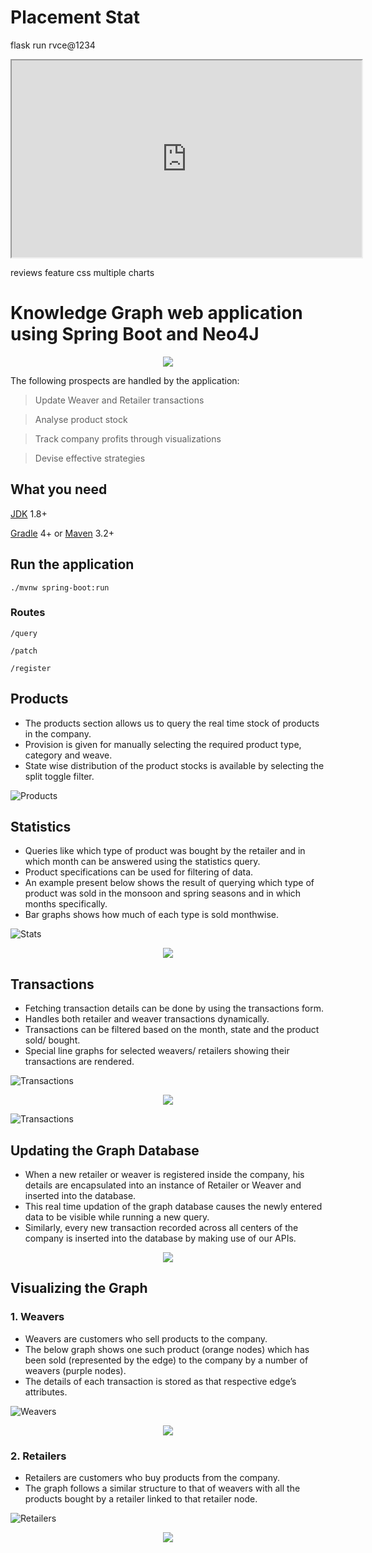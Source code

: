 # Placement Stat
flask run
rvce@1234

<iframe width="560" height="315" src="https://www.youtube.com/embed/wWDMmJrxVUk" > s</iframe>

reviews feature
css
multiple charts

# Knowledge Graph web application using Spring Boot and Neo4J

<p align="center"><img src="src/main/resources/static/landing.gif"/></p>

The following prospects are handled by the application:

 > Update Weaver and Retailer transactions

 > Analyse product stock

 > Track company profits through visualizations
 
 > Devise effective strategies

## What you need
 [JDK](https://www.oracle.com/in/java/technologies/javase/jdk11-archive-downloads.html) 1.8+ 

  [Gradle](https://gradle.org)  4+ or  [Maven](https://maven.apache.org)  3.2+

## Run the application
```./mvnw spring-boot:run```

### Routes
```/query```

```/patch```

```/register```

## Products

- The products section allows us to query the real time stock of products in the company.
- Provision is given for manually selecting the required product type, category and weave.
- State wise distribution of the product stocks is available by selecting the split toggle filter.

![Products](src/main/resources/static/2.png)

## Statistics

- Queries like which type of product was bought by the retailer and in which month can be answered using the statistics query.
- Product specifications can be used for filtering of data.
- An example present below shows the result of querying which type of product was sold in the monsoon and spring seasons and in which months specifically.
- Bar graphs shows how much of each type is sold monthwise.

 ![Stats](src/main/resources/static/3.png)

 <p align="center"><img src="src/main/resources/static/stat.gif"/></p>

## Transactions

- Fetching transaction details can be done by using the transactions form.
- Handles both retailer and weaver transactions dynamically.
- Transactions can be filtered based on the month, state and the product sold/ bought.
- Special line graphs for selected weavers/ retailers showing their transactions are rendered.

 ![Transactions](src/main/resources/static/4.png)

<p align="center"><img src="src/main/resources/static/trans.gif"/></p>

 ![Transactions](src/main/resources/static/5.png)

## Updating the Graph Database

 - When a new retailer or weaver is registered inside the company, his details are encapsulated into an instance of Retailer or Weaver and inserted into the database.
 -  This real time updation of the graph database causes the newly entered data to be visible while running a new query. 
 - Similarly, every new transaction recorded across all centers of the company is inserted into the database by making use of our APIs.

<p align="center"><img src="src/main/resources/static/update.gif"/></p>

## Visualizing the Graph
### 1. Weavers

- Weavers are customers who sell products to the company. 
- The below graph shows one such product (orange nodes) which has been sold (represented by the edge) to the company by a number of weavers (purple nodes). 
- The details of each transaction is stored as that respective edge’s attributes.

 ![Weavers](src/main/resources/static/6.png)

<p align="center"><img src="src/main/resources/static/weavers.gif"/></p>

### 2. Retailers

- Retailers are customers who buy products from the company. 
- The graph follows a similar structure to that of weavers with all the products bought by a retailer linked to that retailer node.

 ![Retailers](src/main/resources/static/7.png)

<p align="center"><img src="src/main/resources/static/Retailers.gif"/></p>